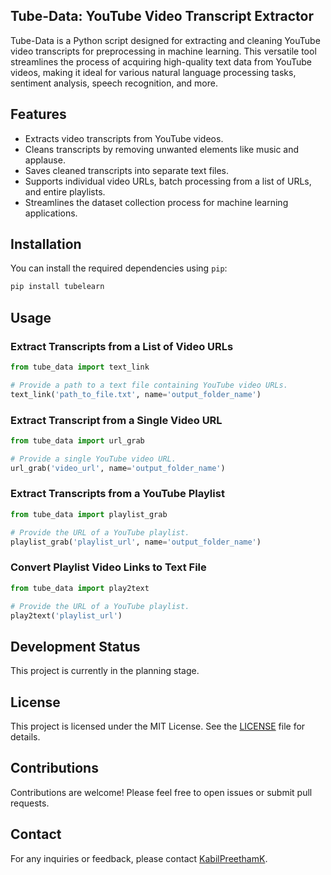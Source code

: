 
## Tube-Data: YouTube Video Transcript Extractor

Tube-Data is a Python script designed for extracting and cleaning YouTube video transcripts for preprocessing in machine learning. This versatile tool streamlines the process of acquiring high-quality text data from YouTube videos, making it ideal for various natural language processing tasks, sentiment analysis, speech recognition, and more.

## Features

- Extracts video transcripts from YouTube videos.
- Cleans transcripts by removing unwanted elements like music and applause.
- Saves cleaned transcripts into separate text files.
- Supports individual video URLs, batch processing from a list of URLs, and entire playlists.
- Streamlines the dataset collection process for machine learning applications.

## Installation

You can install the required dependencies using `pip`:

```bash
pip install tubelearn
```

## Usage

### Extract Transcripts from a List of Video URLs

```python
from tube_data import text_link

# Provide a path to a text file containing YouTube video URLs.
text_link('path_to_file.txt', name='output_folder_name')
```

### Extract Transcript from a Single Video URL

```python
from tube_data import url_grab

# Provide a single YouTube video URL.
url_grab('video_url', name='output_folder_name')
```

### Extract Transcripts from a YouTube Playlist

```python
from tube_data import playlist_grab

# Provide the URL of a YouTube playlist.
playlist_grab('playlist_url', name='output_folder_name')
```

### Convert Playlist Video Links to Text File

```python
from tube_data import play2text

# Provide the URL of a YouTube playlist.
play2text('playlist_url')
```

## Development Status

This project is currently in the planning stage.

## License

This project is licensed under the MIT License. See the [LICENSE](LICENSE) file for details.

## Contributions

Contributions are welcome! Please feel free to open issues or submit pull requests.

## Contact

For any inquiries or feedback, please contact [KabilPreethamK](mailto:kabilpreethamk@gmail.com).

